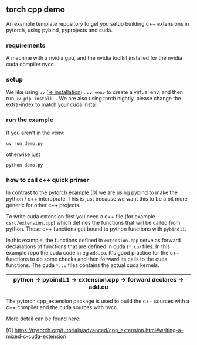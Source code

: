 ## torch cpp demo

An example template repository to get you setup building c++ extensions in pytorch, using pybind, pyprojects and cuda.

### requirements

A machine with a nvidia gpu, and the nvidia toolkit installed for the nvidia cuda compiler nvcc.

### setup

We like using `uv` ([&rarr; installation](https://docs.astral.sh/uv/#installation)) . `uv venv` to create a virtual env, and then run `uv pip install .`
We are also using torch nightly, please change the extra-index to match your cuda install.

### run the example 
If you aren't in the venv:
```
uv run demo.py
```
otherwise just 
```
python demo.py
```

### how to call c++ quick primer

In contrast to the pytorch example [0] we are using pybind to make the python / c++ interoprate. This is just because we want this to be a bit more generic for other c++ projects.

To write cuda extension first you need a c++ file (for example `csrc/extension.cpp`) which defines the functions that will be called from python. These c++ functions get bound to python functions with `pybind11`. 

In this example, the functions defined in `extension.cpp` serve as forward declarations of functions that are defined in cuda (`*.cu`) files. In this example repo the cuda code in eg `add.cu`. It's good practice for the c++ functions to do some checks and then forward its calls to the cuda functions. The cuda `*.cu` files contains the actual cuda kernels. 

| python &rarr; pybind11 &rarr; extension.cpp &rarr; forward declares &rarr; add.cu |
| --------------------------------------------------------------------------------- |

The pytorch cpp_extension package is used to build the c++ sources with a c++ compiler and the cuda sources with nvcc. 

More detail can be found here:

[0] https://pytorch.org/tutorials/advanced/cpp_extension.html#writing-a-mixed-c-cuda-extension
